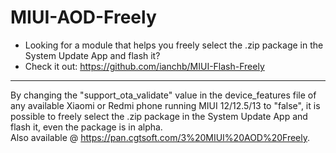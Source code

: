 # MIUI-AOD-Freely

- Looking for a module that helps you freely select the .zip package in the System Update App and flash it?  
- Check it out: <https://github.com/ianchb/MIUI-Flash-Freely>  
--------


By changing the "support_ota_validate" value in the device_features file of any available Xiaomi or Redmi phone running MIUI 12/12.5/13 to "false", it is possible to freely select the .zip package in the System Update App and flash it, even the package is in alpha.  
Also available @ <https://pan.cgtsoft.com/3%20MIUI%20AOD%20Freely>.  
